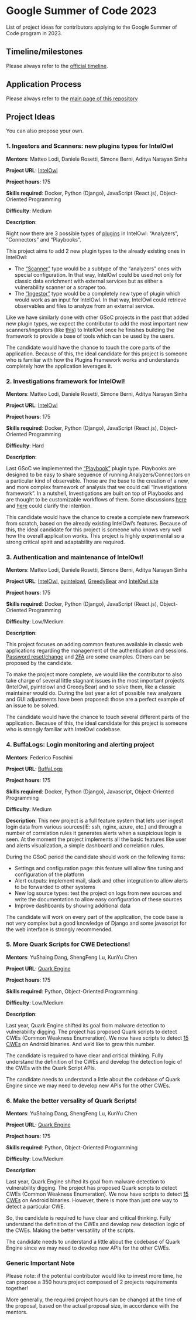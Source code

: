 # Google Summer of Code 2023
List of project ideas for contributors applying to the Google Summer of Code program in 2023.

## Timeline/milestones
Please always refer to the [official timeline](https://developers.google.com/open-source/gsoc/timeline).
  
## Application Process
Please always refer to the [main page of this repository](https://github.com/intelowlproject/gsoc/blob/main/README.md#gsoc-application-process)

## Project Ideas
You can also propose your own.

### 1. Ingestors and Scanners: new plugins types for IntelOwl
<b>Mentors</b>: Matteo Lodi, Daniele Rosetti, Simone Berni, Aditya Narayan Sinha

<b>Project URL</b>: [IntelOwl](https://github.com/intelowlproject/IntelOwl)

<b>Project hours</b>: 175

<b>Skills required</b>: Docker, Python (Django), JavaScript (React.js), Object-Oriented Programming

<b>Difficulty</b>: Medium

<b>Description</b>:

Right now there are 3 possible types of [plugins](https://intelowl.readthedocs.io/en/latest/Usage.html#plugins) in IntelOwl: “Analyzers”, “Connectors” and “Playbooks”.

This project aims to add 2 new plugin types to the already existing ones in IntelOwl:
* The [“Scanner”](https://github.com/intelowlproject/IntelOwl/issues/1393) type would be a subtype of the “analyzers” ones with special configuration. In that way, IntelOwl could be used not only for classic data enrichment with external services but as either a vulnerability scanner or a scraper too.
* The [“Ingestor”](https://github.com/intelowlproject/IntelOwl/issues/1397) type would be a completely new type of plugin which would work as an input for IntelOwl. In that way, IntelOwl could retrieve observables and files to analyze from an external service.

Like we have similarly done with other GSoC projects in the past that added new plugin types, we expect the contributor to add the most important new scanners/ingestors (like [this](https://github.com/intelowlproject/IntelOwl/issues/1021)) to IntelOwl once he finishes building the framework to provide a base of tools which can be used by the users.

The candidate would have the chance to touch the core parts of the application. Because of this, the ideal candidate for this project is someone who is familiar with how the Plugins Framework works and understands completely how the application leverages it.

### 2. Investigations framework for IntelOwl!
<b>Mentors</b>: Matteo Lodi, Daniele Rosetti, Simone Berni, Aditya Narayan Sinha

<b>Project URL</b>: [IntelOwl](https://github.com/intelowlproject/IntelOwl)

<b>Project hours</b>: 175

<b>Skills required</b>: Docker, Python (Django), JavaScript (React.js), Object-Oriented Programming

<b>Difficulty</b>: Hard

<b>Description</b>:

Last GSoC we implemented the [“Playbook”](https://www.honeynet.org/2022/10/06/gsoc-2022-project-summary-creating-playbooks-for-intelowl/) plugin type. Playbooks are designed to be easy to share sequence of running Analyzers/Connectors on a particular kind of observable.
Those are the base to the creation of a new, and more complex framework of analysis that we could call “Investigations framework”. In a nutshell, Investigations are built on top of Playbooks and are thought to be customizable workflows of them. Some discussions [here](https://github.com/intelowlproject/IntelOwl/issues/680) and [here](https://github.com/intelowlproject/IntelOwl/discussions/968) could clarify the intention.

This candidate would have the chance to create a complete new framework from scratch, based on the already existing IntelOwl’s features. Because of this, the ideal candidate for this project is someone who knows very well how the overall application works. This project is highly experimental so a strong critical spirit and adaptability are required.

### 3. Authentication and maintenance of IntelOwl!
<b>Mentors</b>: Matteo Lodi, Daniele Rosetti, Simone Berni, Aditya Narayan Sinha

<b>Project URL</b>: [IntelOwl](https://github.com/intelowlproject/IntelOwl), [pyintelowl](https://github.com/intelowlproject/pyintelowl), [GreedyBear](https://github.com/intelowlproject/GreedyBear) and [IntelOwl site](https://github.com/intelowlproject/intelowlproject.github.io)

<b>Project hours</b>: 175

<b>Skills required</b>: Docker, Python (Django), JavaScript (React.js), Object-Oriented Programming

<b>Difficulty</b>: Low/Medium

<b>Description</b>:

This project focuses on adding common features available in classic web applications regarding the management of the authentication and sessions.
[Password reset/change](https://github.com/intelowlproject/IntelOwl/issues/1285) and [2FA](https://github.com/intelowlproject/IntelOwl/issues/1286) are some examples. Others can be proposed by the candidate.

To make the project more complete, we would like the contributor to also take charge of several little stagnant issues in the most important projects (IntelOwl, pyintelowl and GreedyBear) and to solve them, like a classic maintainer would do. During the last year a lot of possible new analyzers and GUI adjustments have been proposed: those are a perfect example of an issue to be solved.

The candidate would have the chance to touch several different parts of the application. Because of this, the ideal candidate for this project is someone who is strongly familiar with IntelOwl codebase.


### 4. BuffaLogs: Login monitoring and alerting project
<b>Mentors</b>: Federico Foschini

<b>Project URL</b>: [BuffaLogs](https://github.com/certego/BuffaLogs)

<b>Project hours</b>: 175

<b>Skills required</b>: Docker, Python (Django), Javascript, Object-Oriented Programming

<b>Difficulty</b>: Medium

<b>Description</b>:
This new project is a full feature system that lets user ingest login data from various sources(IE: ssh, nginx, azure, etc.) and through a number of correlation rules it generates alerts when a suspicious login is seen. At the moment the project implements all the basic features like user and alerts visualization, a simple dashboard and correlation rules.

During the GSoC period the candidate should work on the following items:

* Settings and configuration page: this feature will allow fine tuning and configuration of the platform
* Alert outputs: implement mail, slack and other integration to allow alerts to be forwarded to other systems
* New log source types: test the project on logs from new sources and write the documentation to allow easy configuration of these sources
* Improve dashboards by showing additional data

The candidate will work on every part of the application, the code base is not very complex but a good knowledge of Django and some javascript for the web interface is strongly recommended.


### 5. More Quark Scripts for CWE Detections!
<b>Mentors</b>: YuShaing Dang, ShengFeng Lu, KunYu Chen

<b>Project URL</b>: [Quark Engine](https://github.com/quark-engine/quark-engine)

<b>Project hours</b>: 175

<b>Skills required</b>: Python, Object-Oriented Programming

<b>Difficulty</b>: Low/Medium

<b>Description</b>:

Last year, Quark Engine shifted its goal from malware detection to vulnerability digging. The project has proposed Quark scripts to detect CWEs (Common Weakness Enumeration). We now have scripts to detect [15 CWEs](https://github.com/quark-engine/quark-engine#cwe-showcases) on Android binaries. And we’d like to grow this number. 

The candidate is required to have clear and critical thinking. Fully understand the definition of the CWEs and develop the detection logic of the CWEs with the Quark Script APIs. 

The candidate needs to understand a little about the codebase of Quark Engine since we may need to develop new APIs for the other CWEs.

### 6. Make the better versality of Quark Scripts!
<b>Mentors</b>: YuShaing Dang, ShengFeng Lu, KunYu Chen

<b>Project URL</b>: [Quark Engine](https://github.com/quark-engine/quark-engine)

<b>Project hours</b>: 175

<b>Skills required</b>: Python, Object-Oriented Programming

<b>Difficulty</b>: Low/Medium

<b>Description</b>:

Last year, Quark Engine shifted its goal from malware detection to vulnerability digging. The project has proposed Quark scripts to detect CWEs (Common Weakness Enumeration). We now have scripts to detect [15 CWEs](https://github.com/quark-engine/quark-engine#cwe-showcases) on Android binaries. However, there is more than just one way to detect a particular CWE. 

So, the candidate is required to have clear and critical thinking. Fully understand the definition of the CWEs and develop new detection logic of the CWEs. Making the better versatility of the scripts. 

The candidate needs to understand a little about the codebase of Quark Engine since we may need to develop new APIs for the other CWEs.

### Generic Important Note
Please note: if the potential contributor would like to invest more time, he can propose a 350 hours project composed of 2 projects requirements together!

More generally, the required project hours can be changed at the time of the proposal, based on the actual proposal size, in accordance with the mentors.
